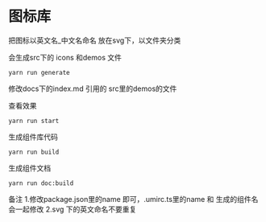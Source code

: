 # 图标库

把图标以英文名_中文名命名 放在svg下，以文件夹分类

会生成src下的 icons 和demos 文件
```
yarn run generate
```


修改docs下的index.md 引用的 src里的demos的文件 

查看效果 
```
yarn run start
```
生成组件库代码

```
yarn run build
```

生成组件文档
```
yarn run doc:build
```

备注 
    1.修改package.json里的name 即可，.umirc.ts里的name 和 生成的组件名会一起修改
    2.svg 下的英文命名不要重复

